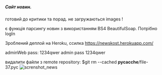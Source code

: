 ##### Сайт новин.

готовий до критики та порад.
не загружаються images !


є функція парсингу новин з використанням BS4 BeautifulSoap. Потрібно logIn

Зроблений деплой на Heroku, ссилка https://newskost.herokuapp.com/


adminWeb        pass: 1234qwer
admin      pass 1234qwer


видалити файли з remote repository: $git rm --cached __pycacche__/file-37.pyc
![screnshot_news](https://user-images.githubusercontent.com/69001084/178283511-dcbd4dc7-3c57-453e-9473-dcb65d82c6f8.png)
